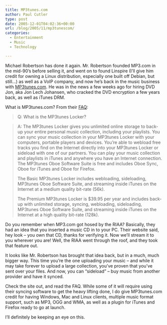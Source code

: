 ```yaml
---
title: MP3tunes.com
author: Paul Cutler
type: post
date: 2005-12-01T04:02:36+00:00
url: /blog/2005/11/mp3tunescom/
categories:
  - Entertainment
  - Music
  - Technology

---
```

Michael Robertson has done it again. Mr. Robertson founded MP3.com in the mid-90&#8217;s before selling it, and went on to found Linspire (I&#8217;ll give him credit for owning a Linux distribution, especially one built off Debian, but still&#8230;) as well as a VoIP company, and now he&#8217;s back in the music business with [MP3tunes.com][1]. He was in the news a few weeks ago for hiring DVD Jon, aka Jon Lech Johansen, who cracked the DVD encryption a few years back, as well as iTunes DRM.

What is MP3tunes.com? From their [FAQ][2]:

> Q: What is the MP3tunes Locker?
  
> A: The MP3tunes Locker gives you unlimited online storage to back-up your entire personal music collection, including your playlists. You can sync your music collection in your MP3tunes Locker with your computers, portable players and devices. You&#8217;re able to webload free tracks you find on the Internet directly into your MP3tunes Locker or sideload with one of our partners. You can play your music collection and playlists in iTunes and anywhere you have an Internet connection. The MP3tunes Oboe Software Suite is free and includes Oboe Sync, Oboe for iTunes and Oboe for Firefox.
> 
> The Basic MP3tunes Locker includes webloading, sideloading, MP3tunes Oboe Software Suite, and streaming inside iTunes on the Internet at a medium quality bit-rate (56k).
> 
> The Premium MP3tunes Locker is $39.95 per year and includes back-up with unlimited storage, syncing, webloading, sideloading, MP3tunes Oboe Software Suite, and streaming inside iTunes on the Internet at a high quality bit-rate (128k).

Do you remember when MP3.com got hosed by the RIAA? Basically, they had an idea that you inserted a music CD in to your PC. Their website said, hey look &#8211; you own that CD, thanks for verifying it. Now we&#8217;ll stream it to you wherever you are! Well, the RIAA went through the roof, and they took that feature out.

It looks like Mr. Robertson has brought that idea back, but in a much, much bigger way. This time you&#8217;re the one uploading your music &#8211; and while it may take forever to upload a large collection, you&#8217;ve proven that you&#8217;ve sent over your files. And now, you can &#8220;sideload&#8221; &#8211; buy music from another provider and have it synced.

Check the site out, and read the FAQ. While some of it will require using their syncing software to get the heavy lifting done, I do give MP3tunes.com credit for having Windows, Mac and Linux clients, multiple music format support, such as MP3, OGG and WMA, as well as a plugin for iTunes and Firefox ready to go at launch.

I&#8217;ll definitely be keeping an eye on this.

 [1]: http://www.mp3tunes.com
 [2]: http://www.test.mp3tunes.com/cb/help/